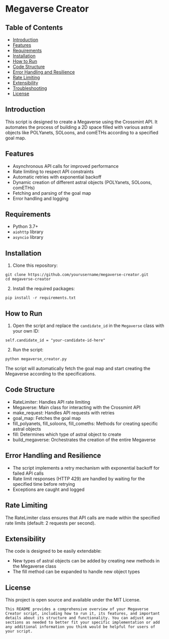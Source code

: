 # Megaverse Creator

## Table of Contents
- [Introduction](#introduction)
- [Features](#features)
- [Requirements](#requirements)
- [Installation](#installation)
- [How to Run](#how-to-run)
- [Code Structure](#code-structure)
- [Error Handling and Resilience](#error-handling-and-resilience)
- [Rate Limiting](#rate-limiting)
- [Extensibility](#extensibility)
- [Troubleshooting](#troubleshooting)
- [License](#license)

## Introduction

This script is designed to create a Megaverse using the Crossmint API. It automates the process of building a 2D space filled with various astral objects like POLYanets, SOLoons, and comETHs according to a specified goal map.

## Features

- Asynchronous API calls for improved performance
- Rate limiting to respect API constraints
- Automatic retries with exponential backoff
- Dynamic creation of different astral objects (POLYanets, SOLoons, comETHs)
- Fetching and parsing of the goal map
- Error handling and logging

## Requirements

- Python 3.7+
- `aiohttp` library
- `asyncio` library

## Installation

1. Clone this repository:

```git clone https://github.com/yourusername/megaverse-creator.git```<br/>
```cd megaverse-creator```

2. Install the required packages:

```pip install -r requirements.txt```

## How to Run

1. Open the script and replace the `candidate_id` in the `Megaverse` class with your own ID:
```
self.candidate_id = "your-candidate-id-here"
```

2. Run the script:

```python megaverse_creator.py```

The script will automatically fetch the goal map and start creating the Megaverse according to the specifications.

## Code Structure
- RateLimiter: Handles API rate limiting
- Megaverse: Main class for interacting with the Crossmint API
- make_request: Handles API requests with retries
- goal_map: Fetches the goal map
- fill_polyanets, fill_soloons, fill_comeths: Methods for creating specific astral objects
- fill: Determines which type of astral object to create
- build_megaverse: Orchestrates the creation of the entire Megaverse

## Error Handling and Resilience
- The script implements a retry mechanism with exponential backoff for failed API calls
- Rate limit responses (HTTP 429) are handled by waiting for the specified time before retrying
- Exceptions are caught and logged

## Rate Limiting
The RateLimiter class ensures that API calls are made within the specified rate limits (default: 2 requests per second).

## Extensibility
The code is designed to be easily extendable:
- New types of astral objects can be added by creating new methods in the Megaverse class
- The fill method can be expanded to handle new object types

## License
This project is open source and available under the MIT License.

```text
This README provides a comprehensive overview of your Megaverse Creator script, including how to run it, its features, and important details about its structure and functionality. You can adjust any sections as needed to better fit your specific implementation or add any additional information you think would be helpful for users of your script.
```
